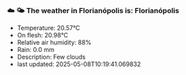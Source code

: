 ### ☁️ 🌤️  The weather in Florianópolis is: Florianópolis

- Temperature: 20.57°C
- On flesh: 20.98°C
- Relative air humidity: 88%
- Rain: 0.0 mm
- Description: Few clouds
- last updated: 2025-05-08T10:19:41.069832
